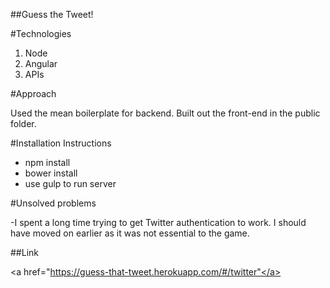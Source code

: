 <!-- An embedded screenshot of the app
Explanations of the technologies and concepts used
A couple paragraphs about the general approach you took
Installation instructions for an instructor to clone down and run your app locally.
Descriptions of any unsolved problems or major hurdles you had to overcome
A table of your routes with their auth requirements -->

##Guess the Tweet!

#Technologies
 
 1. Node
 2. Angular
 3. APIs

 #Approach

 Used the mean boilerplate for backend. 
 Built out the front-end in the public folder.

 #Installation Instructions

 - npm install
 - bower install
 - use gulp to run server

 #Unsolved problems

 -I spent a long time trying to get Twitter authentication to work. I should have moved on earlier as it was not essential to the game. 

 ##Link

 <a href="https://guess-that-tweet.herokuapp.com/#/twitter"</a>




